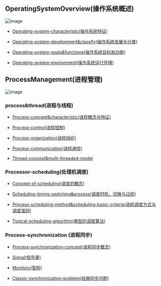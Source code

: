 ## OperatingSystemOverview(操作系统概述)![image](https://github.com/YC-L/Postgraduate-examination/blob/Operating-System/imgs/Os-overview.png)- [Operating-system-characteristic(操作系统特征)](https://github.com/YC-L/Postgraduate-examination/blob/Operating-System/concept-of-operating-system/%E6%93%8D%E4%BD%9C%E7%B3%BB%E7%BB%9F%E7%89%B9%E5%BE%81.md)- [Operating-system-development&classify(操作系统发展与分类)](https://github.com/YC-L/Postgraduate-examination/blob/Operating-System/concept-of-operating-system/%E6%93%8D%E4%BD%9C%E7%B3%BB%E7%BB%9F%E5%8F%91%E5%B1%95%E4%B8%8E%E5%88%86%E7%B1%BB.md)- [Operating-system-goals&functions(操作系统目标和功能)](https://github.com/YC-L/Postgraduate-examination/blob/Operating-System/concept-of-operating-system/%E6%93%8D%E4%BD%9C%E7%B3%BB%E7%BB%9F%E7%9A%84%E7%9B%AE%E6%A0%87%E5%92%8C%E5%8A%9F%E8%83%BD.md)- [Operating-system-environment(操作系统运行环境)](https://github.com/YC-L/Postgraduate-examination/blob/Operating-System/concept-of-operating-system/%E6%93%8D%E4%BD%9C%E7%B3%BB%E7%BB%9F%E8%BF%90%E8%A1%8C%E7%8E%AF%E5%A2%83.md)## ProcessManagement(进程管理)![image](https://github.com/YC-L/Postgraduate-examination/blob/Operating-System/imgs/Process-management.png)### process&thread(进程与线程)- [Process-concept&characteristic(进程概念与特征)](https://github.com/YC-L/Postgraduate-examination/blob/Operating-System/process-management/%E8%BF%9B%E7%A8%8B%E5%92%8C%E7%BA%BF%E7%A8%8B/%E8%BF%9B%E7%A8%8B%E7%9A%84%E6%A6%82%E5%BF%B5%E5%92%8C%E7%89%B9%E5%BE%81.md)- [Process-control(进程控制)](https://github.com/YC-L/Postgraduate-examination/blob/Operating-System/process-management/%E8%BF%9B%E7%A8%8B%E5%92%8C%E7%BA%BF%E7%A8%8B/%E8%BF%9B%E7%A8%8B%E6%8E%A7%E5%88%B6.md)- [Process-organization(进程组织)](https://github.com/YC-L/Postgraduate-examination/blob/Operating-System/process-management/%E8%BF%9B%E7%A8%8B%E5%92%8C%E7%BA%BF%E7%A8%8B/%E8%BF%9B%E7%A8%8B%E7%9A%84%E7%BB%84%E7%BB%87.md)- [Process-communication(进程通信)](https://github.com/YC-L/Postgraduate-examination/blob/Operating-System/process-management/%E8%BF%9B%E7%A8%8B%E5%92%8C%E7%BA%BF%E7%A8%8B/%E8%BF%9B%E7%A8%8B%E7%9A%84%E9%80%9A%E4%BF%A1.md)- [Thread-concept&multi-threaded-model](https://github.com/YC-L/Postgraduate-examination/blob/Operating-System/process-management/%E8%BF%9B%E7%A8%8B%E5%92%8C%E7%BA%BF%E7%A8%8B/%E7%BA%BF%E7%A8%8B%E6%A6%82%E5%BF%B5%E5%92%8C%E5%A4%9A%E7%BA%BF%E7%A8%8B%E6%A8%A1%E5%9E%8B.md)### Processor-scheduling(处理机调度)- [Concept-of-scheduling(调度的概念)]()- [Scheduling-timing-switching&process(调度时机、切换与过程)]()- [Process-scheduling-method&scheduling-basic-criteria(进程调度方式与调度准则)]()- [Typical-scheduling-algorithm(典型的调度算法)]()### Process-synchronization (进程同步)- [Process-synchronization-concept(进程同步概念)]()- [Signal(信号量)]()- [Monitors(管程)]()- [Classic-synchronization-problem(经典同步问题)]()